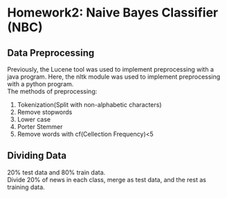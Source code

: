 # Homework2: Naive Bayes Classifier (NBC)
## Data Preprocessing
Previously, the Lucene tool was used to implement preprocessing with a java program. Here, the nltk module was used to implement preprocessing with a python program.<br>
The methods of preprocessing:<br>
1. Tokenization(Split with non-alphabetic characters)<br>
2. Remove stopwords<br>
3. Lower case<br>
4. Porter Stemmer<br>
5. Remove words with cf(Cellection Frequency)<5<br>
## Dividing Data
20% test data and 80% train data.<br>
Divide 20% of news in each class, merge as test data, and the rest as training data.<br>
